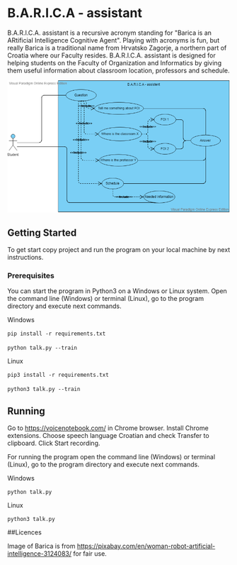 # B.A.R.I.C.A - assistant

B.A.R.I.C.A. assistant is a recursive acronym standing for "Barica is an ARtificial Intelligence Cognitive Agent". Playing with acronyms is fun, but really Barica is a traditional name from Hrvatsko Zagorje, a northern part of Croatia where our Faculty resides. B.A.R.I.C.A. assistant is designed for helping students on the Faculty of Organization and Informatics by giving them useful information about classroom location, professors and schedule. 

![Use case diagram for B.A.R.I.C.A. assistant](images/use_cese_eng.png)

## Getting Started

To get start copy project and run the program on your local machine by next instructions.

### Prerequisites

You can start the program in Python3 on a Windows or Linux system. Open the command line (Windows) or terminal (Linux), go to the program directory and execute next commands.

Windows
```
pip install -r requirements.txt

python talk.py --train

```

Linux
```
pip3 install -r requirements.txt

python3 talk.py --train

```

## Running

Go to https://voicenotebook.com/ in Chrome browser. Install Chrome extensions. Choose speech language Croatian and check Transfer to clipboard. Click Start recording.

For running the program open the command line (Windows) or terminal (Linux), go to the program directory and execute next commands.

Windows
```
python talk.py

```

Linux
```
python3 talk.py

```

##Licences

Image of Barica is from https://pixabay.com/en/woman-robot-artificial-intelligence-3124083/ for fair use.